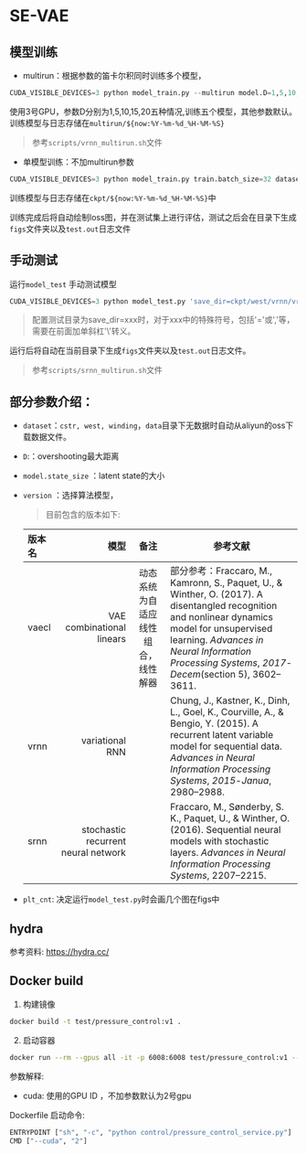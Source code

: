 # SE-VAE

## 模型训练

- multirun：根据参数的笛卡尔积同时训练多个模型，
``` python
CUDA_VISIBLE_DEVICES=3 python model_train.py --multirun model.D=1,5,10,15,20 dataset=west model.k_size=16 model.dynamic.num_linears=8
```
 使用3号GPU，参数D分别为1,5,10,15,20五种情况,训练五个模型，其他参数默认。训练模型与日志存储在```multirun/${now:%Y-%m-%d_%H-%M-%S}```

> 参考```scripts/vrnn_multirun.sh```文件

 - 单模型训练：不加multirun参数

``` python
CUDA_VISIBLE_DEVICES=3 python model_train.py train.batch_size=32 dataset=winding model.D=1
```
训练模型与日志存储在```ckpt/${now:%Y-%m-%d_%H-%M-%S}```中

训练完成后将自动绘制loss图，并在测试集上进行评估，测试之后会在目录下生成```figs```文件夹以及```test.out```日志文件

## 手动测试
运行```model_test``` 手动测试模型
``` python
CUDA_VISIBLE_DEVICES=3 python model_test.py 'save_dir=ckpt/west/vrnn/vrnn_model.D\=3/2020-12-03_07-20-37' dataset=winding model.k_size=16 model.dynamic.num_linears=8 model.D=25
```
> 配置测试目录为save_dir=xxx时，对于xxx中的特殊符号，包括'='或','等，需要在前面加单斜杠'\\'转义。

运行后将自动在当前目录下生成```figs```文件夹以及```test.out```日志文件。

> 参考```scripts/srnn_multirun.sh```文件

## 部分参数介绍：
- ```dataset```：```cstr, west, winding```，```data```目录下无数据时自动从aliyun的oss下载数据文件。

- ```D```:：overshooting最大距离

- ```model.state_size``` ：latent state的大小

- ```version``` ：选择算法模型，
    
    > 目前包含的版本如下:
    
    | 版本名      |   模型   |   备注   | 参考文献 |
    | :-------- | --------:| :------: | --------- |
    | vaecl   |  VAE combinational linears  |   动态系统为自适应线性组合，线性解器 | 部分参考：Fraccaro, M., Kamronn, S., Paquet, U., & Winther, O. (2017). A disentangled recognition and nonlinear dynamics model for unsupervised learning. *Advances in Neural Information Processing Systems*, *2017*-*Decem*(section 5), 3602–3611. |
    | vrnn | variational RNN |  | Chung, J., Kastner, K., Dinh, L., Goel, K., Courville, A., & Bengio, Y. (2015). A recurrent latent variable model for sequential data. *Advances in Neural Information Processing Systems*, *2015*-*Janua*, 2980–2988. |
    | srnn | stochastic recurrent neural network |  | Fraccaro, M., Sønderby, S. K., Paquet, U., & Winther, O. (2016). Sequential neural models with stochastic layers. *Advances in Neural Information Processing Systems*, 2207–2215. |
    
- ```plt_cnt```: 决定运行```model_test.py```时会画几个图在figs中
## hydra  
参考资料: https://hydra.cc/


## Docker build

1. 构建镜像
```bash
docker build -t test/pressure_control:v1 . 
```
2. 启动容器
```bash
docker run --rm --gpus all -it -p 6008:6008 test/pressure_control:v1 --cuda 0
```
参数解释:
- cuda: 使用的GPU ID ，不加参数默认为2号gpu

Dockerfile 启动命令:
```bash
ENTRYPOINT ["sh", "-c", "python control/pressure_control_service.py"]
CMD ["--cuda", "2"]
```
